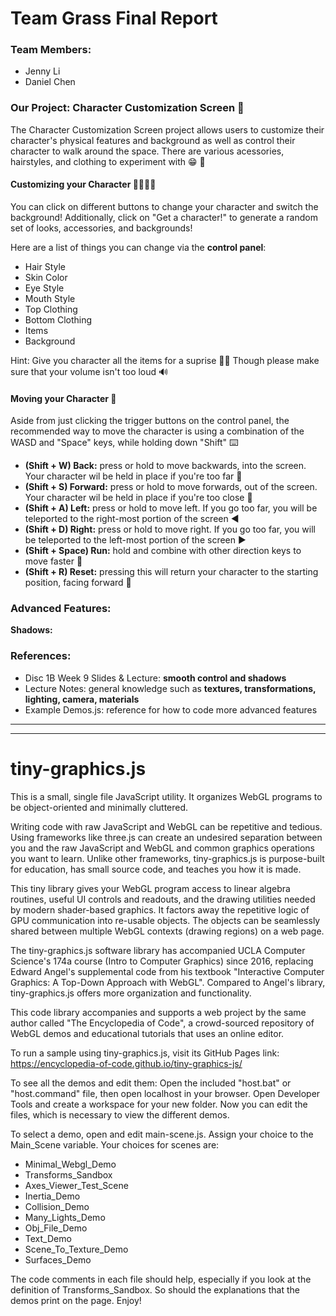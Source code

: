 # Team Grass Final Report
### Team Members:
* Jenny Li 
* Daniel Chen

### Our Project: Character Customization Screen 🧍
  The Character Customization Screen project allows users to customize their character's physical features and background as well as control their character to walk around the space. There are various acessories, hairstyles, and clothing to experiment with 😁 🔧  
#### Customizing your Character 🧑👕👖🎤
You can click on different buttons to change your character and switch the background! Additionally, click on "Get a character!" to generate a random set of looks, accessories, and backgrounds! 

Here are a list of things you can change via the **control panel**: 
* Hair Style
* Skin Color
* Eye Style
* Mouth Style
* Top Clothing
* Bottom Clothing
* Items
* Background

Hint: Give you character all the items for a suprise 🎊🎁 Though please make sure that your volume isn't too loud 🔊

#### Moving your Character 🚶
Aside from just clicking the trigger buttons on the control panel, the recommended way to move the character is using a combination of the WASD and "Space" keys, while holding down "Shift" ⌨️
* **(Shift + W) Back:** press or hold to move backwards, into the screen. Your character wil be held in place if you're too far 🔼 
* **(Shift + S) Forward:** press or hold to move forwards, out of the screen. Your character wil be held in place if you're too close 🔽
* **(Shift + A) Left:** press or hold to move left. If you go too far, you will be teleported to the right-most portion of the screen ◀️
* **(Shift + D) Right:** press or hold to move right. If you go too far, you will be teleported to the left-most portion of the screen ▶️
* **(Shift + Space) Run:** hold and combine with other direction keys to move faster 🏃
* **(Shift + R) Reset:** pressing this will return your character to the starting position, facing forward 🔄

### Advanced Features:
**Shadows:**  

  
 ### References:
 * Disc 1B Week 9 Slides & Lecture: **smooth control and shadows**
 * Lecture Notes: general knowledge such as **textures, transformations, lighting, camera, materials**
 * Example Demos.js: reference for how to code more advanced features
---
---
# tiny-graphics.js

This is a small, single file JavaScript utility.  It organizes WebGL programs to be object-oriented and minimally cluttered.  

Writing code with raw JavaScript and WebGL can be repetitive and tedious.  Using frameworks like three.js can create an undesired separation between you and the raw JavaScript and WebGL and common graphics operations you want to learn.  Unlike other frameworks, tiny-graphics.js is purpose-built for education, has small source code, and teaches you how it is made.

This tiny library gives your WebGL program access to linear algebra routines, useful UI controls and readouts, and the drawing utilities needed by modern shader-based graphics.  It factors away the repetitive logic of GPU communication into re-usable objects.  The objects can be seamlessly shared between multiple WebGL contexts (drawing regions) on a web page.

The tiny-graphics.js software library has accompanied UCLA Computer Science's 174a course (Intro to Computer Graphics) since 2016, replacing Edward Angel's supplemental code from his textbook "Interactive Computer Graphics: A Top-Down Approach with WebGL".  Compared to Angel's library, tiny-graphics.js offers more organization and functionality.

This code library accompanies and supports a web project by the same author called "The Encyclopedia of Code", a crowd-sourced repository of WebGL demos and educational tutorials that uses an online editor.

To run a sample using tiny-graphics.js, visit its GitHub Pages link: https://encyclopedia-of-code.github.io/tiny-graphics-js/

To see all the demos and edit them:  Open the included "host.bat" or "host.command" file, then open localhost in your browser.  Open Developer Tools and create a workspace for your new folder.  Now you can edit the files, which is necessary to view the different demos.

To select a demo, open and edit main-scene.js.  Assign your choice to the Main_Scene variable.  Your choices for scenes are:

* Minimal_Webgl_Demo
* Transforms_Sandbox
* Axes_Viewer_Test_Scene
* Inertia_Demo
* Collision_Demo
* Many_Lights_Demo
* Obj_File_Demo
* Text_Demo
* Scene_To_Texture_Demo
* Surfaces_Demo

The code comments in each file should help, especially if you look at the definition of Transforms_Sandbox.  So should the explanations that the demos print on the page.  Enjoy!
